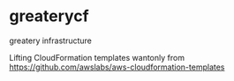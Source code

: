 # greaterycf
greatery infrastructure

Lifting CloudFormation templates wantonly from
https://github.com/awslabs/aws-cloudformation-templates
